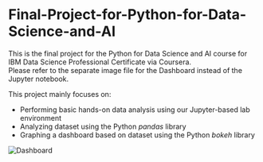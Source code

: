 # Final-Project-for-Python-for-Data-Science-and-AI

This is the final project for the Python for Data Science and AI course for IBM Data Science Professional Certificate via Coursera.<br/>
Please refer to the separate image file for the Dashboard instead of the Jupyter notebook.

This project mainly focuses on:
* Performing basic hands-on data analysis using our Jupyter-based lab environment<br/>
* Analyzing dataset using the Python _pandas_ library<br/>
* Graphing a dashboard based on dataset using the Python _bokeh_ library

![Dashboard](https://github.com/ynylgm/Final-Project-for-Python-for-Data-Science-and-AI/blob/master/Dashboard.png?raw=true)
